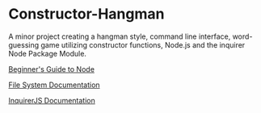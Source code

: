 # Constructor-Hangman
A minor project creating a hangman style, command line interface, word-guessing game utilizing constructor functions, Node.js and the inquirer Node Package Module.

[Beginner's Guide to Node](https://blog.codeship.com/node-js-tutorial/)

[File System Documentation](https://nodejs.org/api/fs.html)

[InquirerJS Documentation](https://www.npmjs.com/package/inquirer)
